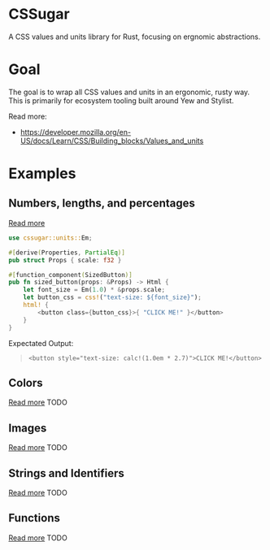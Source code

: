 # CSSugar
A CSS values and units library for Rust, focusing on ergnomic abstractions.

# Goal
The goal is to wrap all CSS values and units in an ergonomic, rusty way. This is primarily for ecosystem tooling built around Yew and Stylist.

Read more:
- https://developer.mozilla.org/en-US/docs/Learn/CSS/Building_blocks/Values_and_units

# Examples

## Numbers, lengths, and percentages
[Read more](https://developer.mozilla.org/en-US/docs/Learn/CSS/Building_blocks/Values_and_units#numbers_lengths_and_percentages)
```rs
use cssugar::units::Em;

#[derive(Properties, PartialEq)]
pub struct Props { scale: f32 }

#[function_component(SizedButton)]
pub fn sized_button(props: &Props) -> Html {
    let font_size = Em(1.0) * &props.scale;
    let button_css = css!("text-size: ${font_size}");
    html! {
        <button class={button_css}>{ "CLICK ME!" }</button>
    }
}
```

Expectated Output:
> `<button style="text-size: calc!(1.0em * 2.7)">CLICK ME!</button>`

## Colors
[Read more](https://developer.mozilla.org/en-US/docs/Learn/CSS/Building_blocks/Values_and_units#color)
TODO

## Images
[Read more](https://developer.mozilla.org/en-US/docs/Learn/CSS/Building_blocks/Values_and_units#images)
TODO

## Strings and Identifiers
[Read more](https://developer.mozilla.org/en-US/docs/Learn/CSS/Building_blocks/Values_and_units#strings_and_identifiers)
TODO


## Functions
[Read more](https://developer.mozilla.org/en-US/docs/Learn/CSS/Building_blocks/Values_and_units#functions)
TODO